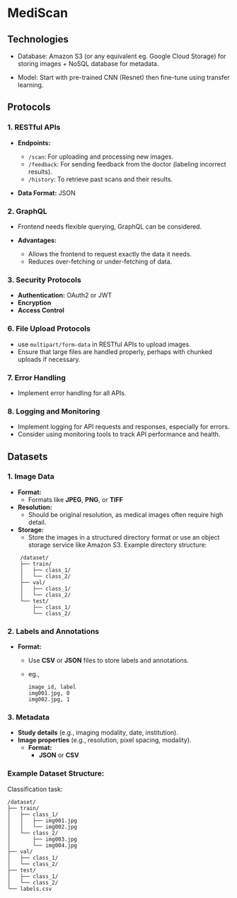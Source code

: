 # MediScan
## Technologies
- Database: Amazon S3 (or any equivalent eg. Google Cloud Storage) for storing images + NoSQL database for metadata.

- Model: Start with pre-trained CNN (Resnet) then fine-tune using transfer learning.

## Protocols

### 1. **RESTful APIs**
   - **Endpoints:**
     - `/scan`: For uploading and processing new images.
     - `/feedback`: For sending feedback from the doctor (labeling incorrect results).
     - `/history`: To retrieve past scans and their results.

   - **Data Format:** JSON

### 2. **GraphQL**
   - Frontend needs flexible querying, GraphQL can be considered.

   - **Advantages:**
     - Allows the frontend to request exactly the data it needs.
     - Reduces over-fetching or under-fetching of data.

### 3. **Security Protocols**
   - **Authentication:** OAuth2 or JWT
   - **Encryption**
   - **Access Control**

### 6. **File Upload Protocols**
   - use `multipart/form-data` in RESTful APIs to upload images.
   - Ensure that large files are handled properly, perhaps with chunked uploads if necessary.

### 7. **Error Handling**
   - Implement error handling for all APIs.

### 8. **Logging and Monitoring**
   - Implement logging for API requests and responses, especially for errors.
   - Consider using monitoring tools to track API performance and health.

## Datasets

### 1. **Image Data**
   - **Format:** 
     - Formats like **JPEG**, **PNG**, or **TIFF**
   - **Resolution:** 
     - Should be original resolution, as medical images often require high detail.
   - **Storage:** 
     - Store the images in a structured directory format or use an object storage service like Amazon S3. Example directory structure:

```
    /dataset/
    ├── train/
    │   ├── class_1/
    │   └── class_2/
    ├── val/
    │   ├── class_1/
    │   └── class_2/
    └── test/
        ├── class_1/
        └── class_2/
```

### 2. **Labels and Annotations**
   - **Format:** 
     - Use **CSV** or **JSON** files to store labels and annotations.
     - eg.,
     
       ```csv
       image_id, label
       img001.jpg, 0
       img002.jpg, 1
       ```
  
### 3. **Metadata**
- **Study details** (e.g., imaging modality, date, institution).
- **Image properties** (e.g., resolution, pixel spacing, modality).
   - **Format:**
     - **JSON** or **CSV**

### **Example Dataset Structure:**

Classification task:

```
/dataset/
├── train/
│   ├── class_1/
│   │   ├── img001.jpg
│   │   └── img002.jpg
│   └── class_2/
│       ├── img003.jpg
│       └── img004.jpg
├── val/
│   ├── class_1/
│   └── class_2/
├── test/
│   ├── class_1/
│   └── class_2/
└── labels.csv
```